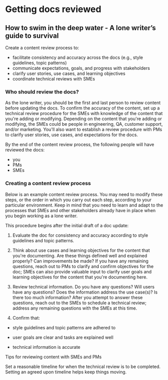 
# Getting docs reviewed



## How to swim in the deep water - A lone writer’s guide to survival


Create a content review process to:

* facilitate consistency and accuracy across the docs (e.g., style guidelines, topic patterns)
* communicate expectations, goals, and progress with stakeholders
* clarify user stories, use cases, and learning objectives
* coordinate technical reviews with SMEs

### Who should review the docs?


As the lone writer, you should be the first and last person to review content before updating the docs. To confirm the accuracy of the content, set up a technical review procedure for the SMEs with knowledge of the content that you're adding or modifying. Depending on the content that you're adding or modifying, the SMEs could be people in engineering, QA, customer support, and/or marketing. You'll also want to establish a review procedure with PMs to clarify user stories, use cases, and expectations for the docs.

By the end of the content review process, the following people will have reviewed the docs:

* you
* PMs
* SMEs

### Creating a content review process

Below is an example content review process. You may need to modify these steps, or the order in which you carry out each step, according to your particular environment. Keep in mind that you need to learn and adapt to the processes that SMEs and other stakeholders already have in place when you begin working as a lone writer.

This procedure begins after the initial draft of a doc update:

1. Evaluate the doc for consistency and accuracy according to style guidelines and topic patterns.

2. Think about use cases and learning objectives for the content that you're documenting. Are these things defined well and explained properly? Can improvements be made? If you have any remaining questions, reach out to PMs to clarify and confirm objectives for the doc; SMEs can also provide valuable input to clarify user goals and learning objectives for the content that you're documenting here.

3. Review technical information. Do you have any questions? Will users have any questions? Does the information address the use case(s)? Is there too much information? After you attempt to answer these questions, reach out to the SMEs to schedule a technical review; address any remaining questions with the SMEs at this time.

4. Confirm that:

  * style guidelines and topic patterns are adhered to

  * user goals are clear and tasks are explained well

  * technical information is accurate

Tips for reviewing content with SMEs and PMs

Set a reasonable timeline for when the technical review is to be completed. Setting an agreed upon timeline helps keep things moving.
